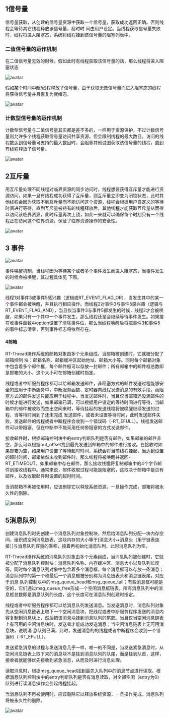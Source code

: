 ## 1信号量

信号量获取，从创建的信号量资源中获取一个信号量，获取成功返回正确。否则线程会等待其它线程释放该信号量，超时时
间由用户设定。当线程获取信号量失败时，线程将进入阻塞态，系统将线程挂到该信号量的阻塞列表中。

### 二值信号量的运作机制

在二值信号量无效的时候，假如此时有线程获取该信号量的话，那么线程将进入阻塞状态

<img src="https://doc.embedfire.com/rtos/rtthread/zh/latest/_images/semaph002.png" title="" alt="avatar" data-align="center">

假如某个时间中断/线程释放了信号量，由于获取无效信号量而进入阻塞态的线程
将获得信号量并且恢复为就绪态。

<img title="" src="https://doc.embedfire.com/rtos/rtthread/zh/latest/_images/semaph004.png" alt="avatar" data-align="center">

### 计数型信号量的运作机制

计数型信号量与二值信号量其实都是差不多的，一样用于资源保护，不过计数信号量则允许多个线程获取信号量访问共享资源，但会限制线程的最大数目。访问的线程数达到信号量可支持的最大数目时，会阻塞其他试图获取该信号量的线程，直到有线程释放了信号量。

![avatar](https://doc.embedfire.com/rtos/rtthread/zh/latest/_images/semaph005.png)

## 2互斥量

用互斥量处理不同线程对临界资源的同步访问时，线程想要获得互斥量才能进行资源访问，如果一旦有线程成功获得了互斥量，则互斥量立即变为闭锁状态，此时其他线程会因为获取不到互斥量而不能访问这个资源，线程会根据用户自定义的等待时间进行等待，直到互斥量被持有的线程释放后，其他线程才能获取互斥量从而得以访问该临界资源，此时斥量再次上锁，如此一来就可以确保每个时刻只有一个线程正在访问这个临界资源，保证了临界资源操作的安全性。

![avatar](https://doc.embedfire.com/rtos/rtthread/zh/latest/_images/mutex004.png)

## 3 事件



![avatar](https://doc.embedfire.com/rtos/rtthread/zh/latest/_images/event002.png)

事件唤醒机制，当线程因为等待某个或者多个事件发生而进入阻塞态，当事件发生的时候会被唤醒，其过程具体见 下图。

![avatar](https://doc.embedfire.com/rtos/rtthread/zh/latest/_images/event003.png)

线程1对事件3或事件5感兴趣（逻辑或RT_EVENT_FLAG_OR），当发生其中的某一个事件都会被唤醒，并且执行相应操作。而线程2对事件3与事件5感兴趣（逻辑与RT_EVENT_FLAG_AND），当且仅当事件3与事件5都发生的时候，线程2才会被唤
醒，如果只有一个其中一个事件发生，那么线程还是会继续等待事件发生。如果接在收事件函数中option设置了清除事件位，那么当线程唤醒后将把事件3和事件5的事件标志清零，否则事件标志将依然存在。

#### 4邮箱

  RT-Thread操作系统的邮箱对象由多个元素组成，当邮箱被创建时，它就被分配了邮箱控制 块：邮箱名称、邮箱缓冲区起始地址、邮箱大小等。同时每个邮箱对象中包含着多个邮件框，每个邮件框可以存放一封邮件；所有邮箱中的邮件框总数即是邮箱的大小，这个大小可在邮箱创建时指定。

线程或者中断服务程序都可以给邮箱发送邮件，非阻塞方式的邮件发送过程能够安全的应用于中断服务中，中断服务函数、定时器向线程发送消息的有效手段，而阻塞方式的邮件发送只能应用于线程中。当发送邮件时，当且仅当邮箱还没满邮件的时候才能进行发送，如果邮箱已满，可以根据用户设定的等待时间进行等待，当邮箱中的邮件被收取而空出空间来时，等待挂起的发送线程将被唤醒继续发送的过程，当等待时间到了还未完成
发送邮件，或者未设置等待时间，此时发送邮件失败，发送邮件的线程或者中断程序会收到一个错误码（-RT_EFULL）。线程发送邮件可以带阻塞，但在中断中不能采用任何带阻塞的方式发送邮件。

接收邮件时，根据邮箱控制块中的entry判断队列是否有邮件，如果邮箱的邮件非空，那么可以根据out_offset找到最先发送到邮箱中的邮件进行接收。在接收时如果邮箱为空，如果用户设置了等待超时时间，系统会将当前线程挂起，当达到设置的超时时间，邮箱依然未收到邮件时，那么线程将被唤醒并返回-RT_ETIMEOUT。如果邮箱中存在邮件，那么接收线程将复制邮箱中的4个字节邮件到接收线程中。通常来说，邮件收取过程可能是阻塞的，这取决于邮箱中是否有邮件，以及收取邮件时设置的超时时间。

当消邮箱不再被使用时，应该删除它以释放系统资源，一旦操作完成，邮箱将被永久性的删除。

![avatar](https://doc.embedfire.com/rtos/rtthread/zh/latest/_images/mailbo002.png)

## 5消息队列

创建消息队列时先创建一个消息队列对象控制块，然后给消息队列分配一块内存空间，组织成空闲消息链表，这块内存的大小等于[消息大小+消息头（用于链表连接）]与消息队列容量的乘积，接着再初始化消息队列，此时消息队列为空。

RT-Thread操作系统的消息队列对象由多个元素组成，当消息队列被创建时，它就被分配了消息队列控制块：消息队列名称、内存缓冲区、消息大小以及队列长度等。同时每个消息队列对象中包含着多个消息框，每个消息框可以存放一条消息；消息队列中的第一个和最后一个消息框被分别称为消息链表头和消息链表尾，对应于消息
队列控制块中的msg_queue_head和msg_queue_tail；有些消息框可能是空的，它们通过msg_queue_free形成一个空闲消息框链表。所有消息队列中的消息框总数即是消息队列的长度，这个长度可在消息队列创建时指定。

线程或者中断服务程序都可以给消息队列发送消息。当发送消息时，消息队列对象先从空闲消息链表上取下一个空闲消息块，把线程或者中断服务程序发送的消息内容复制到消息块上，然后把该消息块挂到消息队列的尾部。当且仅当空闲消息链表上有可用的空闲消息块时，发送者才能成功发送消息；当空闲消息链表上无可用消息块，说明消
息队列已满，此时，发送消息的的线程或者中断程序会收到一个错误码（-RT_EFULL）。

发送紧急消息的过程与发送消息几乎一样，唯一的不同是，当发送紧急消息时，从空闲消息链表上取下来的消息块不是挂到消息队列的队尾，而是挂到队首，这样，接收者就能够优先接收到紧急消息，从而及时进行消息处理。

读取消息时，根据msg_queue_head找到最先入队列中的消息节点进行读取。根据消息队列控制块中的entry判断队列是否有消息读取，对全部空闲（entry为0）队列进行读消息操作会引起线程挂起。

当消息队列不再被使用时，应该删除它以释放系统资源，一旦操作完成，消息队列将被永久性的删除。

![avatar](https://doc.embedfire.com/rtos/rtthread/zh/latest/_images/messag002.png)
